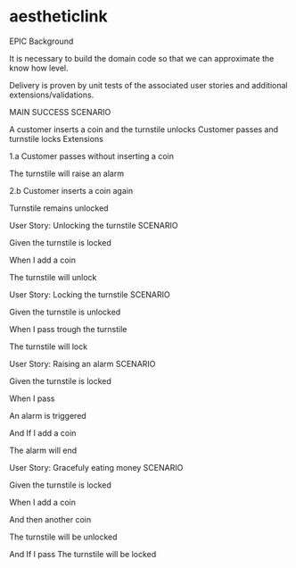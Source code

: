 # aestheticlink

EPIC
Background

It is necessary to build the domain code so that we can approximate the know how level.

Delivery is proven by unit tests of the associated user stories and additional extensions/validations.

MAIN SUCCESS SCENARIO 

A customer inserts a coin and the turnstile unlocks
Customer passes and turnstile locks
Extensions

1.a Customer passes without inserting a coin

The turnstile will raise an alarm

2.b Customer inserts a coin again

Turnstile remains unlocked

User Story: Unlocking the turnstile
SCENARIO

Given the turnstile is locked

When I add a coin

The turnstile will unlock

User Story: Locking the turnstile
SCENARIO

Given the turnstile is unlocked

When I pass trough the turnstile

The turnstile will lock

User Story: Raising an alarm
SCENARIO

Given the turnstile is locked

When I pass

An alarm is triggered

And If I add a coin

The alarm will end

User Story: Gracefuly eating money
SCENARIO

Given the turnstile is locked

When I add a coin

And then another coin

The turnstile will be unlocked

And If I pass The turnstile will be locked
